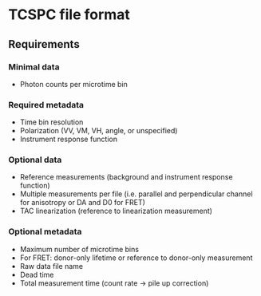 # TCSPC file format

## Requirements

### Minimal data

* Photon counts per microtime bin

### Required metadata

* Time bin resolution
* Polarization (VV, VM, VH, angle, or unspecified)
* Instrument response function
  
### Optional data

* Reference measurements (background and instrument response function)
* Multiple measurements per file (i.e. parallel and perpendicular channel for anisotropy or DA and D0 for FRET)
* TAC linearization (reference to linearization measurement)

### Optional metadata

* Maximum number of microtime bins
* For FRET: donor-only lifetime or reference to donor-only measurement
* Raw data file name
* Dead time
* Total measurement time (count rate -> pile up correction)

